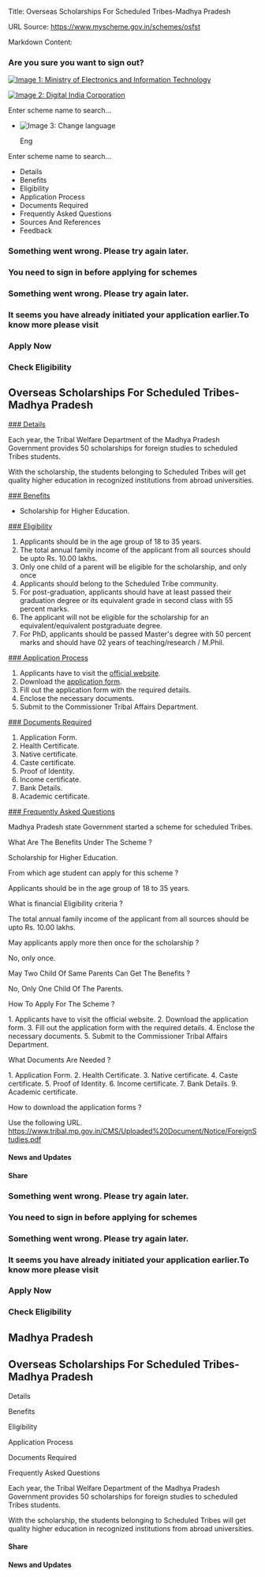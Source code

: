 Title: Overseas Scholarships For Scheduled Tribes-Madhya Pradesh

URL Source: https://www.myscheme.gov.in/schemes/osfst

Markdown Content:
### Are you sure you want to sign out?

[![Image 1: Ministry of Electronics and Information Technology](https://cdn.myscheme.in/images/logos/emblem-black.svg)](https://www.myscheme.gov.in/)

[![Image 2: Digital India Corporation](https://cdn.myscheme.in/images/logos/digital-india-black.svg)](https://www.digitalindia.gov.in/)

Enter scheme name to search...

*   ![Image 3: Change language](https://cdn.myscheme.in/images/icons/language.svg)
    
    Eng
    

Enter scheme name to search...

*   Details
*   Benefits
*   Eligibility
*   Application Process
*   Documents Required
*   Frequently Asked Questions
*   Sources And References
*   Feedback

### Something went wrong. Please try again later.

### 

### You need to sign in before applying for schemes

### Something went wrong. Please try again later.

### It seems you have already initiated your application earlier.To know more please visit

### Apply Now

### Check Eligibility

Overseas Scholarships For Scheduled Tribes-Madhya Pradesh
---------------------------------------------------------

[### Details](https://www.myscheme.gov.in/schemes/osfst#details)

Each year, the Tribal Welfare Department of the Madhya Pradesh Government provides 50 scholarships for foreign studies to scheduled Tribes students.

With the scholarship, the students belonging to Scheduled Tribes will get quality higher education in recognized institutions from abroad universities.

[### Benefits](https://www.myscheme.gov.in/schemes/osfst#benefits)

*   Scholarship for Higher Education.

[### Eligibility](https://www.myscheme.gov.in/schemes/osfst#eligibility)

1.  Applicants should be in the age group of 18 to 35 years.
2.  The total annual family income of the applicant from all sources should be upto Rs. 10.00 lakhs.
3.  Only one child of a parent will be eligible for the scholarship, and only once
4.  Applicants should belong to the Scheduled Tribe community.
5.  For post-graduation, applicants should have at least passed their graduation degree or its equivalent grade in second class with 55 percent marks.
6.  The applicant will not be eligible for the scholarship for an equivalent/equivalent postgraduate degree.
7.  For PhD, applicants should be passed Master's degree with 50 percent marks and should have 02 years of teaching/research / M.Phil.

[### Application Process](https://www.myscheme.gov.in/schemes/osfst#application-process)

1.  Applicants have to visit the [official website](https://www.tribal.mp.gov.in/).
2.  Download the [application form](https://www.tribal.mp.gov.in/CMS/Uploaded%20Document/Notice/ForeignStudies.pdf).
3.  Fill out the application form with the required details.
4.  Enclose the necessary documents.
5.  Submit to the Commissioner Tribal Affairs Department.

[### Documents Required](https://www.myscheme.gov.in/schemes/osfst#documents-required)

1.  Application Form.
2.  Health Certificate.
3.  Native certificate.
4.  Caste certificate.
5.  Proof of Identity.
6.  Income certificate.
7.  Bank Details.
8.  Academic certificate.

[### Frequently Asked Questions](https://www.myscheme.gov.in/schemes/osfst#faqs)

Madhya Pradesh state Government started a scheme for scheduled Tribes.

What Are The Benefits Under The Scheme ?

Scholarship for Higher Education.

From which age student can apply for this scheme ?

Applicants should be in the age group of 18 to 35 years.

What is financial Eligibility criteria ?

The total annual family income of the applicant from all sources should be upto Rs. 10.00 lakhs.

May applicants apply more then once for the scholarship ?

No, only once.

May Two Child Of Same Parents Can Get The Benefits ?

No, Only One Child Of The Parents.

How To Apply For The Scheme ?

1\. Applicants have to visit the official website. 2. Download the application form. 3. Fill out the application form with the required details. 4. Enclose the necessary documents. 5. Submit to the Commissioner Tribal Affairs Department.

What Documents Are Needed ?

1\. Application Form. 2. Health Certificate. 3. Native certificate. 4. Caste certificate. 5. Proof of Identity. 6. Income certificate. 7. Bank Details. 9. Academic certificate.

How to download the application forms ?

Use the following URL. https://www.tribal.mp.gov.in/CMS/Uploaded%20Document/Notice/ForeignStudies.pdf

#### News and Updates

#### Share

### Something went wrong. Please try again later.

### 

### You need to sign in before applying for schemes

### Something went wrong. Please try again later.

### It seems you have already initiated your application earlier.To know more please visit

### Apply Now

### Check Eligibility

Madhya Pradesh
--------------

Overseas Scholarships For Scheduled Tribes-Madhya Pradesh
---------------------------------------------------------

Details

Benefits

Eligibility

Application Process

Documents Required

Frequently Asked Questions

Each year, the Tribal Welfare Department of the Madhya Pradesh Government provides 50 scholarships for foreign studies to scheduled Tribes students.

With the scholarship, the students belonging to Scheduled Tribes will get quality higher education in recognized institutions from abroad universities.

#### Share

#### News and Updates
